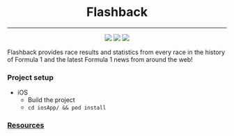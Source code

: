 <h1 align="center">Flashback</h1>

---

<p align="center">
  <a href="https://play.google.com/store/apps/details?id=tmg.flashback"><img src="https://img.shields.io/static/v1?label=Google%20Play&message=%20&logo=google-play&color=success&style=flat"/></a>
  <a href="https://apps.apple.com/us/app/flashback-formula-results/id6748612648"><img src="https://img.shields.io/static/v1?label=App%20Store&message=%20&logo=app-store&color=success&style=flat"/></a>
  <a href="https://github.com/thementalgoose/kmp-flashback/actions"><img src="https://github.com/thementalgoose/kmp-flashback/workflows/Release/badge.svg"/></a>
</p>

Flashback provides race results and statistics from every race in the history of Formula 1 and the latest Formula 1 news from around the web!

### Project setup

- iOS
  - Build the project
  - `cd iosApp/ && pod install`

### [Resources](resources)